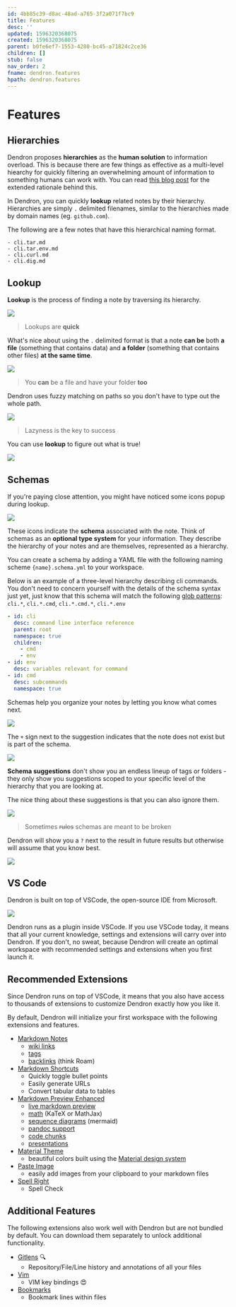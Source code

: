 ```yaml
---
id: 4bb85c39-d8ac-48ad-a765-3f2a071f7bc9
title: Features
desc: ''
updated: 1596320368075
created: 1596320368075
parent: b0fe6ef7-1553-4280-bc45-a71824c2ce36
children: []
stub: false
nav_order: 2
fname: dendron.features
hpath: dendron.features
---
```

# Features

## Hierarchies

Dendron proposes **hierarchies** as the **human solution** to information overload. This is because there are few things as effective as a multi-level hiearchy for quickly filtering an overwhelming amount of information to something humans can work with. You can read [this blog post](https://kevinslin.com/organizing/its_not_you_its_your_knowledge_base/) for the extended rationale behind this.

In Dendron, you can quickly **lookup** related notes by their hierarchy. Hierarchies are simply `.` delimited filenames, similar to the hierarchies made by domain names (eg. `github.com`).

The following are a few notes that have this hierarchical naming format.

```
- cli.tar.md
- cli.tar.env.md
- cli.curl.md
- cli.dig.md
```

## Lookup

**Lookup** is the process of finding a note by traversing its hierarchy.

![](https://foundation-prod-assetspublic53c57cce-8cpvgjldwysl.s3-us-west-2.amazonaws.com/assets/images/lookup-cli.gif)

> Lookups are **quick**

What's nice about using the `.` delimited format is that a note **can be** both **a file** (something that contains data) and **a folder** (something that contains other files) **at the same time**.

![](https://foundation-prod-assetspublic53c57cce-8cpvgjldwysl.s3-us-west-2.amazonaws.com/assets/images/lookup-folder_and_file.gif)

> You **can** be a file and have your folder **too**

Dendron uses fuzzy matching on paths so you don't have to type out the whole path.

![](https://foundation-prod-assetspublic53c57cce-8cpvgjldwysl.s3-us-west-2.amazonaws.com/assets/images/lookup-fuzzy.gif)

> Lazyness is the key to success

You can use **lookup** to figure out what is true!

![](https://foundation-prod-assetspublic53c57cce-8cpvgjldwysl.s3-us-west-2.amazonaws.com/assets/images/lookup-bool.gif)

## Schemas

If you're paying close attention, you might have noticed some icons popup during lookup.

![](https://foundation-prod-assetspublic53c57cce-8cpvgjldwysl.s3-us-west-2.amazonaws.com/assets/images/schema-closeup.jpg)

These icons indicate the **schema** associated with the note. Think of schemas as an **optional type system** for your information. They describe the hierarchy of your notes and are themselves, represented as a hierarchy.

You can create a schema by adding a YAML file with the following naming scheme `{name}.schema.yml` to your workspace.

Below is an example of a three-level hierarchy describing cli commands. You don't need to concern yourself with the details of the schema syntax just yet, just know that this schema will match the following [glob patterns](https://facelessuser.github.io/wcmatch/glob/): `cli.*`, `cli.*.cmd`, `cli.*.cmd.*`, `cli.*.env`

```yml
- id: cli
  desc: command line interface reference
  parent: root
  namespace: true
  children:
    - cmd
    - env
- id: env
  desc: variables relevant for command
- id: cmd
  desc: subcommands
  namespace: true
```

Schemas help you organize your notes by letting you know what comes next.

![](https://foundation-prod-assetspublic53c57cce-8cpvgjldwysl.s3-us-west-2.amazonaws.com/assets/images/schema-suggest.gif)

The `+` sign next to the suggestion indicates that the note does not exist but is part of the schema.

![](https://foundation-prod-assetspublic53c57cce-8cpvgjldwysl.s3-us-west-2.amazonaws.com/assets/images/schema-plus.jpg)

**Schema suggestions** don't show you an endless lineup of tags or folders - they only show you suggestions scoped to your specific level of the hierarchy that you are looking at.

The nice thing about these suggestions is that you can also ignore them.

![](https://foundation-prod-assetspublic53c57cce-8cpvgjldwysl.s3-us-west-2.amazonaws.com/assets/images/schema-ignore.gif)

> Sometimes ~~rules~~ schemas are meant to be broken

Dendron will show you a `?` next to the result in future results but otherwise will assume that you know best.

![](https://foundation-prod-assetspublic53c57cce-8cpvgjldwysl.s3-us-west-2.amazonaws.com/assets/images/schema-question.jpg)

## VS Code

Dendron is built on top of VSCode, the open-source IDE from Microsoft.

![](https://foundation-prod-assetspublic53c57cce-8cpvgjldwysl.s3-us-west-2.amazonaws.com/assets/images/code-banner.jpg)

Dendron runs as a plugin inside VSCode. If you use VSCode today, it means that all your current knowledge, settings and extensions will carry over into Dendron. If you don't, no sweat, because Dendron will create an optimal workspace with recommended settings and extensions when you first launch it.

## Recommended Extensions

Since Dendron runs on top of VSCode, it means that you also have access to thousands of extensions to customize Dendron exactly how you like it.

By default, Dendron will initialize your first workspace with the following extensions and features.

- [Markdown Notes](https://marketplace.visualstudio.com/items?itemName=kortina.vscode-markdown-notes)
  - [wiki links](https://marketplace.visualstudio.com/items?itemName=kortina.vscode-markdown-notes)
  - [tags](https://marketplace.visualstudio.com/items?itemName=kortina.vscode-markdown-notes)
  - [backlinks](https://marketplace.visualstudio.com/items?itemName=kortina.vscode-markdown-notes) (think Roam)
- [Markdown Shortcuts](https://marketplace.visualstudio.com/items?itemName=mdickin.markdown-shortcuts)
  - Quickly toggle bullet points
  - Easily generate URLs
  - Convert tabular data to tables
- [Markdown Preview Enhanced](https://marketplace.visualstudio.com/items?itemName=shd101wyy.markdown-preview-enhanced)
  - [live markdown preview](https://marketplace.visualstudio.com/items?itemName=shd101wyy.markdown-preview-enhanced)
  - [math](https://shd101wyy.github.io/markdown-preview-enhanced/#/math) (KaTeX or MathJax)
  - [sequence diagrams](https://shd101wyy.github.io/markdown-preview-enhanced/#/diagrams?id=mermaid) (mermaid)
  - [pandoc support](https://shd101wyy.github.io/markdown-preview-enhanced/#/pandoc)
  - [code chunks](https://shd101wyy.github.io/markdown-preview-enhanced/#/code-chunk)
  - [presentations](https://rawgit.com/shd101wyy/markdown-preview-enhanced/master/docs/presentation-intro.html)
- [Material Theme](https://marketplace.visualstudio.com/items?itemName=equinusocio.vsc-material-theme)
  - beautiful colors built using the [Material design system](https://material.io/)
- [Paste Image](https://marketplace.visualstudio.com/items?itemName=mushan.vscode-paste-image)
  - easily add images from your clipboard to your markdown files
- [Spell Right](https://marketplace.visualstudio.com/items?itemName=ban.spellright)
  - Spell Check

## Additional Features

The following extensions also work well with Dendron but are not bundled by default. You can download them separately to unlock additional functionality.

- [Gitlens](https://marketplace.visualstudio.com/items?itemName=eamodio.gitlens) 🔍
  - Repository/File/Line history and annotations of all your files
- [Vim](https://marketplace.visualstudio.com/items?itemName=vscodevim.vim)
  - VIM key bindings 😍
- [Bookmarks](https://marketplace.visualstudio.com/items?itemName=alefragnani.Bookmarks)
  - Bookmark lines within files
